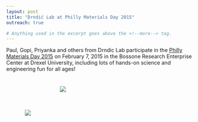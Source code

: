 ```yaml
---
layout: post
title: "Drndić Lab at Philly Materials Day 2015"
outreach: true

# Anything used in the excerpt goes above the <!--more--> tag.
---
```


Paul, Gopi, Priyanka and others from Drndic Lab participate in the [Philly Materials Day 2015](http://phillymaterials.org) on February 7, 2015 in the Bossone Research Enterprise Center at Drexel University, including lots of hands-on science and engineering fun for all ages!

<figure class="hide-for-small" style="float: right; padding: 10px; width: 310px;">
  <img src="{{site.baseurl}}/{{site.img_path}}/priyanka-at-philly-materials-day-2015.jpg">
</figure>
<figure class="hide-for-small" style="float: left; padding: 10px; width: 310px;">
  <img src="{{site.baseurl}}/{{site.img_path}}/priyanka-paul-at-philly-materials-day-2015.jpg">
</figure>

<!--more-->
